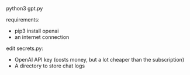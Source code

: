python3 gpt.py

requirements:
- pip3 install openai
- an internet connection

edit secrets.py:
- OpenAI API key (costs money, but a lot cheaper than the subscription)
- A directory to store chat logs
